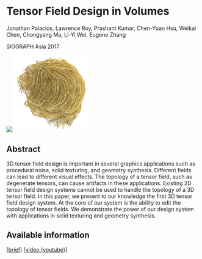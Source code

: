 # Tensor Field Design in Volumes #

Jonathan Palacios,  Lawrence Roy,  Prashant Kumar,  Chen-Yuan Hsu,  Weikai Chen,  Chongyang Ma,  Li-Yi Wei,  Eugene Zhang

SIGGRAPH Asia 2017

<img src="./images/0_David_After_Edit.png" width=40%><img src="./images/Topological_Editing_1_Noodles_After.png" width=40%>

<p>

## Abstract ##

3D tensor field design is important in several graphics applications such as procedural noise, solid texturing, and geometry synthesis.
Different fields can lead to different visual effects. 
The topology of a tensor field, such as degenerate tensors, can cause artifacts in these applications.
Existing 2D tensor field design systems cannot be used to handle the topology of a 3D tensor field.
In this paper, we present to our knowledge the first 3D tensor field design system.
At the core of our system is the ability to edit the topology of tensor fields.
We demonstrate the power of our design system with applications in solid texturing and geometry synthesis.

## Available information ##

<!--
[[paper](https://doi.org/10.1145/3130800.3130844)]
-->
[[brief](http://www.liyiwei.org/papers/texture-siga16/tfdv_siga16.pdf)]
[[video (youtube)](https://youtu.be/n_SkJSiJLf4)]
